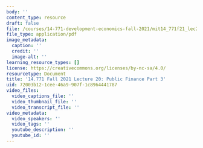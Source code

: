 ```yaml
---
body: ''
content_type: resource
draft: false
file: /courses/14-771-development-economics-fall-2021/mit14_771f21_lec20_pf32.pdf
file_type: application/pdf
image_metadata:
  caption: ''
  credit: ''
  image-alt: ''
learning_resource_types: []
license: https://creativecommons.org/licenses/by-nc-sa/4.0/
resourcetype: Document
title: '14.771 Fall 2021 Lecture 20: Public Finance Part 3'
uid: 72003b12-1cee-46a9-907f-1c8964441787
video_files:
  video_captions_file: ''
  video_thumbnail_file: ''
  video_transcript_file: ''
video_metadata:
  video_speakers: ''
  video_tags: ''
  youtube_description: ''
  youtube_id: ''
---
```

